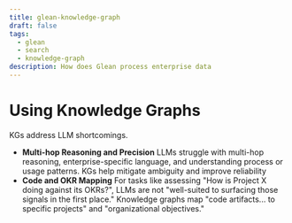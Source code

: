 ```yaml
---
title: glean-knowledge-graph
draft: false
tags:
  - glean
  - search
  - knowledge-graph
description: How does Glean process enterprise data
---
```


# Using Knowledge Graphs
KGs address LLM shortcomings.
- **Multi-hop Reasoning and Precision**
    LLMs struggle with multi-hop reasoning, enterprise-specific language, and understanding process or usage patterns.  KGs help mitigate ambiguity and improve reliability
- **Code and OKR Mapping**
    For tasks like assessing "How is Project X doing against its OKRs?", LLMs are not "well-suited to surfacing those signals in the first place." Knowledge graphs map "code artifacts... to specific projects" and "organizational objectives."


